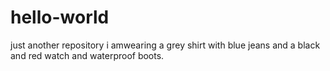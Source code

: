 # hello-world
just another repository
i amwearing a grey shirt with blue jeans and a black and red watch and waterproof boots.
